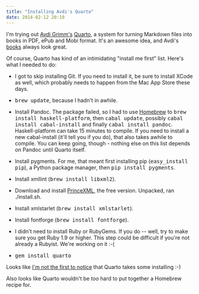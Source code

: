 ```yaml
---
title: "Installing Avdi's Quarto"
date: 2014-02-12 20:19
---
```


I'm trying out <a href="http://avdi.org">Avdi Grimm's</a> <a
href="http://github.com/avdi/quarto">Quarto</a>, a system for turning
Markdown files into books in PDF, ePub and Mobi format. It's an
awesome idea, and Avdi's <a
href="http://www.confidentruby.com/">books</a> always look great.

Of course, Quarto has kind of an intimidating "install me first" list.
Here's what I needed to do:

* I got to skip installing Git. If you need to install it, be sure to
  install XCode as well, which probably needs to happen from the Mac
  App Store these days.

* <tt>brew update</tt>, because I hadn't in awhile.

* Install Pandoc. The package failed, so I had to use <a
  href="https://brew.sh">Homebrew</a> to <tt>brew install
  haskell-platform</tt>, then <tt>cabal update</tt>, possibly
  <tt>cabal install cabal-install</tt> and finally <tt>cabal install
  pandoc</tt>. Haskell-platform can take 15 minutes to compile. If
  you need to install a new cabal-install (it'll tell you if you do),
  that also takes awhile to compile. You can keep going, though -
  nothing else on this list depends on Pandoc until Quarto itself.

* Install pygments. For me, that meant first installing pip
  (<tt>easy_install pip</tt>), a Python package manager, then <tt>pip
  install pygments</tt>.

* Install xmllint (<tt>brew install libxml2</tt>).

* Download and install <a
  href="http://www.princexml.com/">PrinceXML</a>, the free version.
  Unpacked, ran ./install.sh.

* Install xmlstarlet (<tt>brew install xmlstarlet</tt>).

* Install fontforge (<tt>brew install fontforge</tt>).

* I didn't need to install Ruby or RubyGems. If you do -- well, try
  to make sure you get Ruby 1.9 or higher. This step could be difficult if
  you're not already a Rubyist. We're working on it :-(

* <tt>gem install quarto</tt>

Looks like <a
href="http://blog.firsthand.ca/2013/10/installation-instructions-for-quarto-osx.html">I'm
not the first to notice</a> that Quarto takes some installing :-)

Also looks like Quarto wouldn't be <i>too</i> hard to put together a
Homebrew recipe for.
